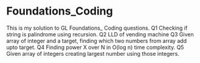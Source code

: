# Foundations_Coding
This is my solution to GL Foundations_ Coding questions.
Q1 Checking if string is palindrome using recursion. 
Q2 LLD of vending machine
Q3 Given array of integer and a target, finding which two numbers from array add upto target.
Q4 Finding power X over N in O(log n) time complexity.
Q5 Given array of integers creating largest number using those integers.
